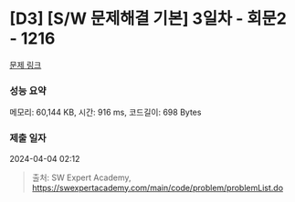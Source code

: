 # [D3] [S/W 문제해결 기본] 3일차 - 회문2 - 1216 

[문제 링크](https://swexpertacademy.com/main/code/problem/problemDetail.do?contestProbId=AV14Rq5aABUCFAYi) 

### 성능 요약

메모리: 60,144 KB, 시간: 916 ms, 코드길이: 698 Bytes

### 제출 일자

2024-04-04 02:12



> 출처: SW Expert Academy, https://swexpertacademy.com/main/code/problem/problemList.do